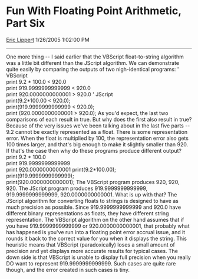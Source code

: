 # Fun With Floating Point Arithmetic, Part Six

[Eric Lippert](https://social.msdn.microsoft.com/profile/Eric%20Lippert) 1/26/2005 1:02:00 PM

-----

One more thing -- I said earlier that the VBScript float-to-string algorithm was a little bit different than the JScript algorithm. We can demonstrate quite easily by comparing the outputs of two nigh-identical programs: ' VBScript  
print 9.2 \* 100.0 \< 920.0  
print 919.9999999999999 \< 920.0  
print 920.0000000000001 \> 920.0 ' JScript  
print(9.2\*100.00 \< 920.0);  
print(919.9999999999999 \< 920.0);  
print (920.0000000000001 \> 920.0); As you'd expect, the last two comparisons of each result in true. But why does the first also result in true? Because of the very issues we've been talking about in the last five parts -- 9.2 cannot be exactly represented as a float. There is some representation error. When the float is multiplied by 100, the representation error also gets 100 times larger, and that's big enough to make it slightly smaller than 920. If that's the case then why do these programs produce different output? print 9.2 \* 100.0  
print 919.9999999999999  
print 920.0000000000001 print(9.2\*100.00);  
print(919.9999999999999);  
print(920.0000000000001); The VBScript program produces 920, 920, 920. The JScript program produces 919.9999999999999, 919.9999999999999, 920.0000000000001. What is up with that? The JScript algorithm for converting floats to strings is designed to have as much precision as possible. Since 919.9999999999999 and 920.0 have different binary representations as floats, they have different string representation. The VBScript algorithm on the other hand assumes that if you have 919.9999999999999 or 920.0000000000001, that probably what has happened is you've run into a floating point error accrual issue, and it rounds it back to the correct value for you when it displays the string. This heuristic means that VBScript (paradoxically) loses a small amount of precision and yet displays more accurate results for typical cases. The down side is that VBScript is unable to display full precision when you really DO want to represent 919.9999999999999. Such cases are quite rare though, and the error created in such cases is tiny.

